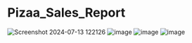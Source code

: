 # Pizaa_Sales_Report
![Screenshot 2024-07-13 122126](https://github.com/user-attachments/assets/9a2af874-e440-4931-93ef-ca48390cf06c)
![image](https://github.com/user-attachments/assets/a2066b75-2659-4c57-aa9f-72e597ff4c64)
![image](https://github.com/user-attachments/assets/76b976ca-2c97-4df5-a8f6-e655e2436469)
![image](https://github.com/user-attachments/assets/551b8c25-522b-478c-a8f7-d02478631c9f)
